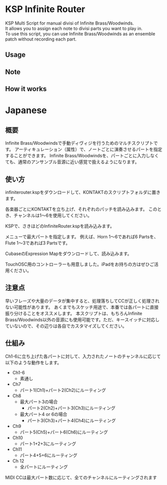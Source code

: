 # KSP Infinite Router
KSP Multi Script for manual divisi of Infinite Brass/Woodwinds.<br>
It allows you to assign each note to divisi parts you want to play in.<br>
To use this script, you can use Infinite Brass/Woodwinds as an ensemble patch without recording each part.

## Usage

## Note

## How it works

# Japanese

## 概要
Infinite Brass/Woodwindsで手動ディヴィジを行うためのマルチスクリプトです。
アーティキュレーション（属性）で、ノートごとに演奏させるパートを指定することができます。
Infinite Brass/Woodwindsを、パートごとに入力しなくても、通常のアンサンブル音源に近い感覚で扱えるようになります。

## 使い方
infiniterouter.kspをダウンロードして、KONTAKTのスクリプトフォルダに置きます。

各楽器ごとにKONTAKTを立ち上げ、それぞれのパッチを読み込みます。
このとき、チャンネルは1〜6を使用してください。

KSPで、さきほどのInfiniteRouter.kspを読み込みます。

メニューで最大パートを指定します。
例えば、Horn 1〜6であれば6 Partsを、Flute 1〜3であれば3 Partsです。

CubaseのExpression Mapをダウンロードして、読み込みます。

TouchOSC用のコントローラーも用意しました。iPadをお持ちの方はぜひご活用ください。

## 注意点
早いフレーズや大量のデータが集中すると、処理落ちしてCCが正しく処理されない可能性があります。
あくまでもスケッチ用途で、本番では各パートに直接振り分けることをオススメします。
本スクリプトは、もちろんInfinite Brass/Woodwinds以外の音源にも使用可能です。ただ、キースイッチに対応していないので、その辺りは各自でカスタマイズしてください。

## 仕組み

Ch1-6に立ち上げた各パートに対して、入力されたノートのチャンネルに応じて以下のような動作をします。
- Ch1-6
    - 素通し
- Ch7
    - パート1(Ch1)+パート2(Ch2)にルーティング
- Ch8
    - 最大パート3の場合
        - パート2(Ch2)+パート3(Ch3)にルーティング
    - 最大パート4 or 6の場合
        - パート3(Ch3)+パート4(Ch4)にルーティング
- Ch9
  - パート5(Ch5)+パート6(Ch6)にルーティング
- Ch10
  - パート1+2+3にルーティング
- Ch11
  - パート4+5+6にルーティング
- Ch 12
  - 全パートにルーティング

MIDI CCは最大パート数に応じて、全てのチャンネルにルーティングされます







